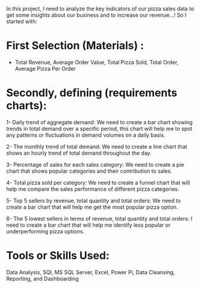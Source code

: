 In this project, I need to analyze the key indicators of our pizza sales data to get some insights about our business and to increase our revenue…!
So I started with:

# First Selection (Materials) :
- Total Revenue, Average Order Value, Total Pizza Sold, Total Order, Average Pizza Per Order

# Secondly, defining (requirements charts):

1- Daily trend of aggregate demand:
We need to create a bar chart showing trends in total demand over a specific period, this chart will help me to spot any patterns or fluctuations in demand volumes on a daily basis.

2- The monthly trend of total demand:
We need to create a line chart that shows an hourly trend of total demand throughout the day.

3- Percentage of sales for each sales category:
We need to create a pie chart that shows popular categories and their contribution to sales.

4- Total pizza sold per category:
We need to create a funnel chart that will help me compare the sales performance of different pizza categories.

5- Top 5 sellers by revenue, total quantity and total orders:
We need to create a bar chart that will help me get the most popular pizza option.

6- The 5 lowest sellers in terms of revenue, total quantity and total orders:
I need to create a bar chart that will help me identify less popular or underperforming pizza options.

# Tools or Skills Used:
Data Analysis, SQI, MS SQL Server, Excel, Power Pi, Data Cleansing, Reporting, and Dashboarding

